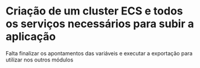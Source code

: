 # Criação de um cluster ECS e todos os serviços necessários para subir a aplicação

Falta finalizar os apontamentos das variáveis e executar a exportação para utilizar nos outros módulos